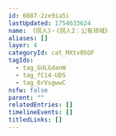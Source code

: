```yaml
---
id: 0887-2ze9ia5i
lastUpdated: 1754633624
name: 《拐人》・《拐人2：公有领域》
aliases: []
layer: 4
categoryId: cat_MXtv05QF
tagIds:
  - tag_GULGdanW
  - tag_fC14-UDS
  - tag_6rVsgwwC
nsfw: false
parent: ""
relatedEntries: []
timelineEvents: []
titledLinks: []
---
```


